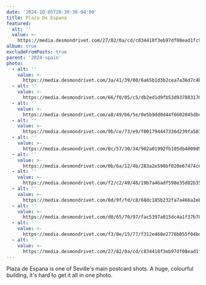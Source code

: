 ```yaml
---
date: '2024-10-05T20:30:30-04:00'
title: Plaza De Espana
featured:
  alt: ''
  value: >-
    https://media.desmondrivet.com/27/82/0a/cd/c834418f3eb97df08ead1fc9ee4839e43218bef19c42c728aab27fde.jpg
album: true
excludeFromPosts: true
parent: '2024-spain'
photo:
  - alt: ''
    value: >-
      https://media.desmondrivet.com/3a/41/39/00/6a65b1d3b2cea7a36d7c4b5e97deddbaea74bb3004ce61c46b93cb97.jpg
  - alt: ''
    value: >-
      https://media.desmondrivet.com/66/f0/05/c5/db2ed1d9fb53d937883170044fd37ce4a49e3b8ac6f6d0cddf4b3205.jpg
  - alt: ''
    value: >-
      https://media.desmondrivet.com/a8/49/b6/5e/0e5b9dd0d44f6602045dbc2b29a478c8abfed3b6ec26799f6ce8871f.jpg
  - alt: ''
    value: >-
      https://media.desmondrivet.com/9b/ce/73/e9/f001794447336d239fa507a1a57db357fef181d1dcc79375b8e50980.jpg
  - alt: ''
    value: >-
      https://media.desmondrivet.com/0c/57/30/34/902a01992fb105db4009d923ec25c582dcf13a63bdc8776e736d0ff6.jpg
  - alt: ''
    value: >-
      https://media.desmondrivet.com/0b/6a/12/4b/283a2e598bf020e67474cee6baa83826f2b640472a252d70eb514830.jpg
  - alt: ''
    value: >-
      https://media.desmondrivet.com/f2/c2/49/48/19b7a46adf598e35d82b35ca8572dcb31c81397913422bda35ef3ac3.jpg
  - alt: ''
    value: >-
      https://media.desmondrivet.com/0d/9f/fd/c8/68dc185b232fa7a466a2eb440b3b2d733ae6bb911b7e34349541bcef.jpg
  - alt: ''
    value: >-
      https://media.desmondrivet.com/d0/65/70/97/fac5397a015dc4a1f37b78b716df7c5b0cd75cfadbac0eab619836e5.jpg
  - alt: ''
    value: >-
      https://media.desmondrivet.com/f3/0e/15/77/f312e468e2776b055f04bd795bf0989e8dc0f505a4e44439ec08307d.jpg
  - alt: ''
    value: >-
      https://media.desmondrivet.com/27/82/0a/cd/c834418f3eb97df08ead1fc9ee4839e43218bef19c42c728aab27fde.jpg
---
```


Plaza de Espana is one of Seville's main postcard shots.  A huge, colourful building, it's hard to get it all in one photo.
